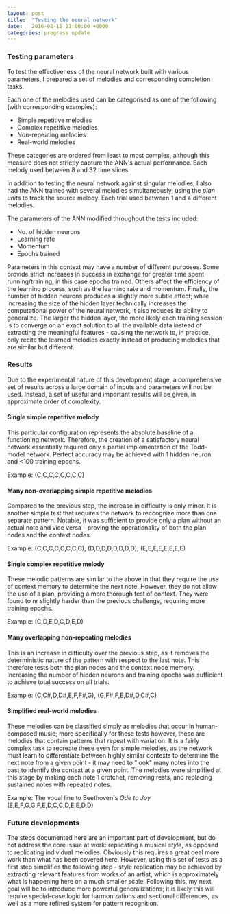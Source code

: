 ```yaml
---
layout: post
title:  "Testing the neural network"
date:   2016-02-15 21:00:00 +0000
categories: progress update 
---
```

### Testing parameters

To test the effectiveness of the neural network built with various parameters, 
I prepared a set of melodies and corresponding completion tasks.

Each one of the melodies used can be categorised as one of the following (with 
corresponding examples):

* Simple repetitive melodies
* Complex repetitive melodies
* Non-repeating melodies
* Real-world melodies

These categories are ordered from least to most complex, although this measure 
does not strictly capture the ANN's actual performance. Each melody used 
between 8 and 32 time slices.

In addition to testing the neural network against singular melodies, I also had 
the ANN trained with several melodies simultaneously, using the *plan units* to 
track the source melody. Each trial used between 1 and 4 different melodies.

The parameters of the ANN modified throughout the tests included:

* No. of hidden neurons
* Learning rate
* Momentum
* Epochs trained
	
Parameters in this context may have a number of different purposes. Some 
provide strict increases in success in exchange for greater time spent 
running/training, in this case epochs trained. Others affect the efficiency of 
the learning process, such as the learning rate and momentum. Finally, the 
number of hidden neurons produces a slightly more subtle effect; while 
increasing the size of the hidden layer technically increases the computational 
power of the neural network, it also reduces its ability to generalize. The 
larger the hidden layer, the more likely each training session is to converge 
on an exact solution to all the available data instead of extracting the 
meaningful features - causing the network to, in practice, only recite the 
learned melodies exactly instead of producing melodies that are similar but 
different. 

### Results

Due to the experimental nature of this development stage, a comprehensive set 
of results across a large domain of inputs and parameters will not be used. 
Instead, a set of useful and important results will be given, in approximate 
order of complexity.

#### Single simple repetitive melody

This particular configuration represents the absolute baseline of a functioning 
network. Therefore, the creation of a satisfactory neural network essentially 
required only a partial implementation of the Todd-model network. Perfect 
accuracy may be achieved with 1 hidden neuron and <100 training epochs.

Example: (C,C,C,C,C,C,C,C)

#### Many non-overlapping simple repetitive melodies

Compared to the previous step, the increase in difficulty is only minor. It is 
another simple test that requires the network to reccognize more than one 
separate pattern. Notable, it was sufficient to provide only a plan without an 
actual note and vice versa - proving the operationality of both the plan nodes 
and the context nodes.

Example: (C,C,C,C,C,C,C,C), (D,D,D,D,D,D,D,D), (E,E,E,E,E,E,E,E)

#### Single complex repetitive melody

These melodic patterns are similar to the above in that they require the use of 
context memory to determine the next note. However, they do not allow the use 
of a plan, providing a more thorough test of context. They were found to nr 
slightly harder than the previous challenge, requiring more training epochs.

Example: (C,D,E,D,C,D,E,D)

#### Many overlapping non-repeating melodies

This is an increase in difficulty over the previous step, as it removes the 
deterministic nature of the pattern with respect to the last note. This 
therefore tests both the plan nodes and the context node memory. Increasing the 
number of hidden neurons and training epochs was sufficient to achieve total 
success on all trials.

Example: (C,C#,D,D#,E,F,F#,G), (G,F#,F,E,D#,D,C#,C)

#### Simplified real-world melodies

These melodies can be classified simply as melodies that occur in 
human-composed music; more specifically for these tests however, these are 
melodies that contain patterns that repeat with variation. It is a fairly 
complex task to recreate these even for simple melodies, as the network must 
learn to differentiate between highly similar contexts to determine the next 
note from a given point - it may need to "look" many notes into the past to 
identify the context at a given point. The melodies were simplified at this 
stage by making each note 1 crotchet, removing rests, and replacing sustained 
notes with repeated notes.

Example: The vocal line to Beethoven's *Ode to Joy*
(E,E,F,G,G,F,E,D,C,C,D,E,E,D,D)

### Future developments

The steps documented here are an important part of development, but do not 
address the core issue at work: replicating a musical *style*, as opposed to 
replicating individual melodies. Obviously this requires a great deal more work 
than what has been covered here. However, using this set of tests as a first 
step simplifies the following step - style replication may be achieved by 
extracting relevant features from works of an artist, which is approximately 
what is happening here on a much smaller scale. Following this, my next goal 
will be to introduce more powerful generalizations; it is likely this will 
require special-case logic for harmonizations and sectional differences, as 
well as a more refined system for pattern recognition.
